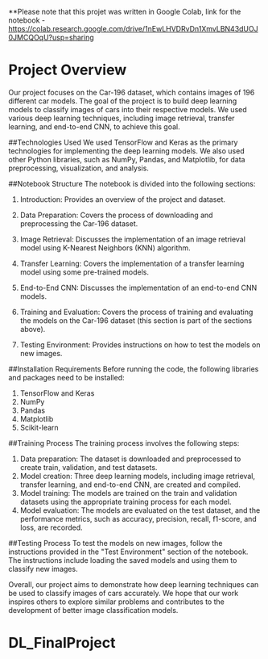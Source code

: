 **Please note that this projet was written in Google Colab, link for the notebook - https://colab.research.google.com/drive/1nEwLHVDRvDn1XmvLBN43dUOJ0JMCQOqU?usp=sharing
# Project Overview
Our project focuses on the Car-196 dataset, which contains images of 196 different car models. The goal of the project is to build deep learning models to classify images of cars into their respective models. We used various deep learning techniques, including image retrieval, transfer learning, and end-to-end CNN, to achieve this goal.

##Technologies Used
We used TensorFlow and Keras as the primary technologies for implementing the deep learning models. We also used other Python libraries, such as NumPy, Pandas, and Matplotlib, for data preprocessing, visualization, and analysis.

##Notebook Structure
The notebook is divided into the following sections:

1. Introduction: Provides an overview of the project and dataset.

2. Data Preparation: Covers the process of downloading and preprocessing the Car-196 dataset.

3. Image Retrieval: Discusses the implementation of an image retrieval model using K-Nearest Neighbors (KNN) algorithm.

4. Transfer Learning: Covers the implementation of a transfer learning model using some pre-trained models.

5. End-to-End CNN: Discusses the implementation of an end-to-end CNN models.

6. Training and Evaluation: Covers the process of training and evaluating the models on the Car-196 dataset (this section is part of the sections above).

7. Testing Environment: Provides instructions on how to test the models on new images.

##Installation Requirements
Before running the code, the following libraries and packages need to be installed:

1. TensorFlow and Keras
2. NumPy
3. Pandas
4. Matplotlib
5. Scikit-learn

##Training Process
The training process involves the following steps:

1. Data preparation: The dataset is downloaded and preprocessed to create train, validation, and test datasets.
2. Model creation: Three deep learning models, including image retrieval, transfer learning, and end-to-end CNN, are created and compiled.
3. Model training: The models are trained on the train and validation datasets using the appropriate training process for each model.
4. Model evaluation: The models are evaluated on the test dataset, and the performance metrics, such as accuracy, precision, recall, f1-score, and loss, are recorded.

##Testing Process
To test the models on new images, follow the instructions provided in the "Test Environment" section of the notebook. The instructions include loading the saved models and using them to classify new images.

Overall, our project aims to demonstrate how deep learning techniques can be used to classify images of cars accurately. We hope that our work inspires others to explore similar problems and contributes to the development of better image classification models.
# DL_FinalProject
